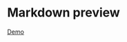 # Markdown preview

[Demo](https://laijunbin.github.io/WebExercise/53%E5%B1%86/speed-test/markdown-preview)
